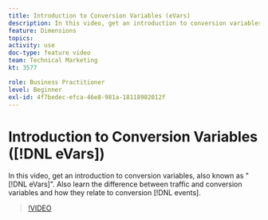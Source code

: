 ```yaml
---
title: Introduction to Conversion Variables (eVars)
description: In this video, get an introduction to conversion variables, also known as "eVars". Also learn the difference between traffic and conversion variables and how they relate to conversion events.
feature: Dimensions
topics: 
activity: use
doc-type: feature video
team: Technical Marketing
kt: 3577

role: Business Practitioner
level: Beginner
exl-id: 4f7bedec-efca-46e8-981a-18118982012f
---
```

# Introduction to  Conversion Variables ([!DNL eVars])

In this video, get an introduction to conversion variables, also known as "[!DNL eVars]". Also learn the difference between traffic and conversion variables and how they relate to conversion [!DNL events].

>[!VIDEO](https://video.tv.adobe.com/v/28759/?quality=12)
